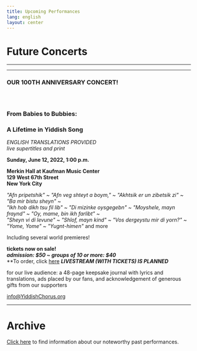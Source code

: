 ```yaml
---
title: Upcoming Performances
lang: english
layout: center
---
```


# Future Concerts

_____

*********

### OUR 100TH ANNIVERSARY CONCERT!
### &nbsp;
### From Babies to Bubbies:
### A Lifetime in Yiddish Song

*ENGLISH TRANSLATIONS PROVIDED*  
*live supertitles and print*

**Sunday, June 12, 2022, 1:00 p.m.**

**Merkin Hall at Kaufman Music Center  
129 West 67th Street  
New York City**

*"Afn pripetshik" ~ "Afn veg shteyt a boym," ~ "Akhtsik er un zibetsik zi" ~ "Ba mir bistu sheyn" ~   
"Ikh hob dikh tsu fil lib" ~ "Di mizinke oysgegebn" ~ "Moyshele, mayn fraynd" ~ "Oy, mame, bin ikh farlibt" ~   
"Sheyn vi di levune" ~  "Shlof, mayn kind" ~ "Vos dergeystu mir di yorn?" ~ "Yome, Yome" ~ "Yugnt-himen"* and more  

Including several world premieres!  

**tickets now on sale!**  
**_admission: $50 ~ groups of 10 or more: $40_**  
**To order, click [here](https://www.kaufmanmusiccenter.org/mch/event/yiddish-philharmonic-chorus-from-babies-to-bubbies/)
**_LIVESTREAM (WITH TICKETS) IS PLANNED_**  

for our live audience:  a 48-page keepsake journal with lyrics and translations, ads placed by our fans, and acknowledgement of generous gifts from our supporters  

[info@YiddishChorus.org](mailto:info@yiddishchorus.org)

_____

# Archive

[Click here](concerts_archive.html) to find information about our noteworthy past performances.
